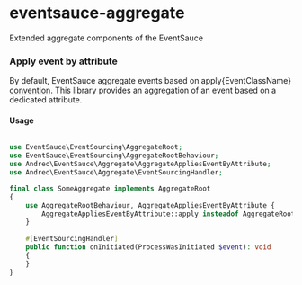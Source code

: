 # eventsauce-aggregate

Extended aggregate components of the EventSauce


### Apply event by attribute

By default, EventSauce aggregate events based on 
apply{EventClassName} [convention](https://eventsauce.io/docs/event-sourcing/create-an-aggregate-root/).
This library provides an aggregation of an event based on 
a dedicated attribute.

#### Usage

```php

use EventSauce\EventSourcing\AggregateRoot;
use EventSauce\EventSourcing\AggregateRootBehaviour;
use Andreo\EventSauce\Aggregate\AggregateAppliesEventByAttribute;
use Andreo\EventSauce\Aggregate\EventSourcingHandler;

final class SomeAggregate implements AggregateRoot
{
    use AggregateRootBehaviour, AggregateAppliesEventByAttribute {
        AggregateAppliesEventByAttribute::apply insteadof AggregateRootBehaviour;
    }
    
    #[EventSourcingHandler]
    public function onInitiated(ProcessWasInitiated $event): void
    {
    }
}
```